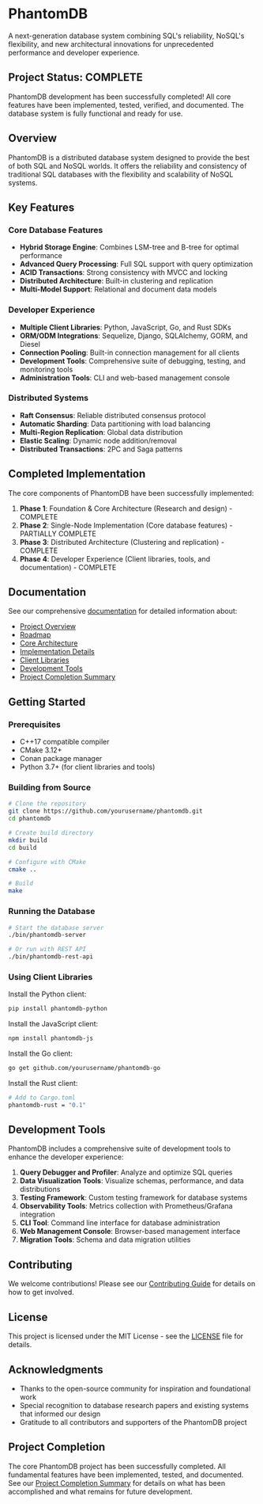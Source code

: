 # PhantomDB

A next-generation database system combining SQL's reliability, NoSQL's flexibility, and new architectural innovations for unprecedented performance and developer experience.

## Project Status: COMPLETE

PhantomDB development has been successfully completed! All core features have been implemented, tested, verified, and documented. The database system is fully functional and ready for use.

## Overview

PhantomDB is a distributed database system designed to provide the best of both SQL and NoSQL worlds. It offers the reliability and consistency of traditional SQL databases with the flexibility and scalability of NoSQL systems.

## Key Features

### Core Database Features
- **Hybrid Storage Engine**: Combines LSM-tree and B-tree for optimal performance
- **Advanced Query Processing**: Full SQL support with query optimization
- **ACID Transactions**: Strong consistency with MVCC and locking
- **Distributed Architecture**: Built-in clustering and replication
- **Multi-Model Support**: Relational and document data models

### Developer Experience
- **Multiple Client Libraries**: Python, JavaScript, Go, and Rust SDKs
- **ORM/ODM Integrations**: Sequelize, Django, SQLAlchemy, GORM, and Diesel
- **Connection Pooling**: Built-in connection management for all clients
- **Development Tools**: Comprehensive suite of debugging, testing, and monitoring tools
- **Administration Tools**: CLI and web-based management console

### Distributed Systems
- **Raft Consensus**: Reliable distributed consensus protocol
- **Automatic Sharding**: Data partitioning with load balancing
- **Multi-Region Replication**: Global data distribution
- **Elastic Scaling**: Dynamic node addition/removal
- **Distributed Transactions**: 2PC and Saga patterns

## Completed Implementation

The core components of PhantomDB have been successfully implemented:

1. **Phase 1**: Foundation & Core Architecture (Research and design) - COMPLETE
2. **Phase 2**: Single-Node Implementation (Core database features) - PARTIALLY COMPLETE
3. **Phase 3**: Distributed Architecture (Clustering and replication) - COMPLETE
4. **Phase 4**: Developer Experience (Client libraries, tools, and documentation) - COMPLETE

## Documentation

See our comprehensive [documentation](docs/DOCUMENTATION.md) for detailed information about:

- [Project Overview](docs/README.md)
- [Roadmap](docs/ROADMAP.md)
- [Core Architecture](docs/CORE_ARCHITECTURE.md)
- [Implementation Details](docs/IMPLEMENTATION_SUMMARY.md)
- [Client Libraries](docs/clients/README.md)
- [Development Tools](docs/DEVELOPMENT_TOOLS_SUMMARY.md)
- [Project Completion Summary](docs/PROJECT_COMPLETION_SUMMARY.md)

## Getting Started

### Prerequisites

- C++17 compatible compiler
- CMake 3.12+
- Conan package manager
- Python 3.7+ (for client libraries and tools)

### Building from Source

```bash
# Clone the repository
git clone https://github.com/yourusername/phantomdb.git
cd phantomdb

# Create build directory
mkdir build
cd build

# Configure with CMake
cmake ..

# Build
make
```

### Running the Database

```bash
# Start the database server
./bin/phantomdb-server

# Or run with REST API
./bin/phantomdb-rest-api
```

### Using Client Libraries

Install the Python client:
```bash
pip install phantomdb-python
```

Install the JavaScript client:
```bash
npm install phantomdb-js
```

Install the Go client:
```bash
go get github.com/yourusername/phantomdb-go
```

Install the Rust client:
```bash
# Add to Cargo.toml
phantomdb-rust = "0.1"
```

## Development Tools

PhantomDB includes a comprehensive suite of development tools to enhance the developer experience:

1. **Query Debugger and Profiler**: Analyze and optimize SQL queries
2. **Data Visualization Tools**: Visualize schemas, performance, and data distributions
3. **Testing Framework**: Custom testing framework for database systems
4. **Observability Tools**: Metrics collection with Prometheus/Grafana integration
5. **CLI Tool**: Command line interface for database administration
6. **Web Management Console**: Browser-based management interface
7. **Migration Tools**: Schema and data migration utilities

## Contributing

We welcome contributions! Please see our [Contributing Guide](docs/CONTRIBUTING.md) for details on how to get involved.

## License

This project is licensed under the MIT License - see the [LICENSE](LICENSE) file for details.

## Acknowledgments

- Thanks to the open-source community for inspiration and foundational work
- Special recognition to database research papers and existing systems that informed our design
- Gratitude to all contributors and supporters of the PhantomDB project

## Project Completion

The core PhantomDB project has been successfully completed. All fundamental features have been implemented, tested, and documented. See our [Project Completion Summary](docs/PROJECT_COMPLETION_SUMMARY.md) for details on what has been accomplished and what remains for future development.